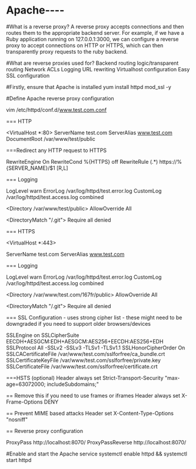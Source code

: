 # Apache----

#What is a reverse proxy?
A reverse proxy accepts connections and then routes them to the appropriate backend server. For example, if we have a Ruby application running on 127.0.0.1:3000, we can configure
a reverse proxy to accept connections on HTTP or HTTPS, which can then transparently proxy requests to the ruby backend.


#What are reverse proxies used for?
Backend routing logic/transparent routing
Network ACLs
Logging
URL rewriting
Virtualhost configuration
Easy SSL configuration

#Firstly, ensure that Apache is installed
yum install httpd mod_ssl -y

#Define Apache reverse proxy configuration

vim /etc/httpd/conf.d/www.test.com.conf


=== HTTP

<VirtualHost *:80>
  ServerName test.com
  ServerAlias www.test.com
  DocumentRoot /var/www/test/public

===Redirect any HTTP request to HTTPS

RewriteEngine On
RewriteCond %{HTTPS} off
RewriteRule (.*) https://%{SERVER_NAME}/$1 [R,L]

=== Logging

LogLevel warn
ErrorLog /var/log/httpd/test.error.log
CustomLog /var/log/httpd/test.access.log combined

<Directory /var/www/test/public>
AllowOverride All
</Directory>

<DirectoryMatch "/\.git">
    Require all denied
</DirectoryMatch>

</VirtualHost>


=== HTTPS

<VirtualHost *:443>

 ServerName test.com
 ServerAlias www.test.com

=== Logging

LogLevel warn
ErrorLog /var/log/httpd/test.error.log
CustomLog /var/log/httpd/test.access.log combined

<Directory /var/www/test.com/167fr/public>
AllowOverride All
</Directory>

<DirectoryMatch "/\.git">
    Require all denied
</DirectoryMatch>

=== SSL Configuration - uses strong cipher list - these might need to be downgraded if you need to support older browsers/devices

SSLEngine on
SSLCipherSuite EECDH+AESGCM:EDH+AESGCM:AES256+EECDH:AES256+EDH
SSLProtocol All -SSLv2 -SSLv3 -TLSv1 -TLSv1.1
SSLHonorCipherOrder On
SSLCACertificateFile  /var/www/test.com/sslforfree/ca_bundle.crt
SSLCertificateKeyFile /var/www/test.com/sslforfree/private.key
SSLCertificateFile /var/www/test.com/sslforfree/certificate.crt

===HSTS (optional)
Header always set Strict-Transport-Security "max-age=63072000; includeSubdomains;"

== Remove this if you need to use frames or iframes
Header always set X-Frame-Options DENY

== Prevent MIME based attacks
Header set X-Content-Type-Options "nosniff"

== Reverse proxy configuration

<Location />
ProxyPass http://localhost:8070/
ProxyPassReverse http://localhost:8070/

</Location>


</VirtualHost>

#Enable and start the Apache service
systemctl enable httpd && systemctl start httpd


